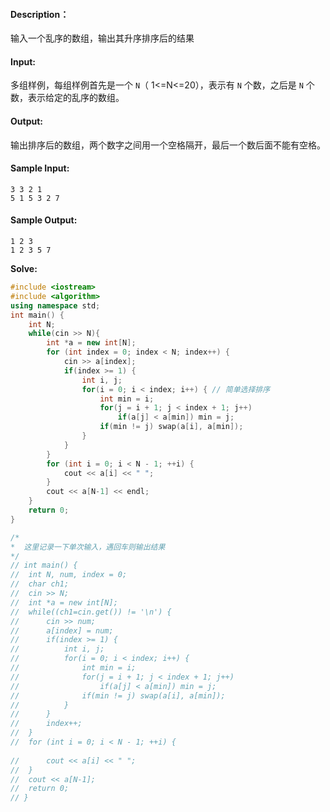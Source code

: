 #### Description：

输入一个乱序的数组，输出其升序排序后的结果

#### Input:

多组样例，每组样例首先是一个 `N`（ 1<=N<=20），表示有 `N` 个数，之后是 `N` 个数，表示给定的乱序的数组。

#### Output:

输出排序后的数组，两个数字之间用一个空格隔开，最后一个数后面不能有空格。

#### Sample Input:

```
3 3 2 1
5 1 5 3 2 7
```

#### Sample Output:

```
1 2 3
1 2 3 5 7
```

**Solve:**

```c++
#include <iostream>
#include <algorithm>
using namespace std;
int main() {
    int N;
    while(cin >> N){
        int *a = new int[N];
        for (int index = 0; index < N; index++) {
            cin >> a[index];
            if(index >= 1) {
                int i, j;
                for(i = 0; i < index; i++) { // 简单选择排序
                    int min = i;
                    for(j = i + 1; j < index + 1; j++)
                        if(a[j] < a[min]) min = j;
                    if(min != j) swap(a[i], a[min]);
                }
            }
        }
        for (int i = 0; i < N - 1; ++i) {
            cout << a[i] << " ";
        }
        cout << a[N-1] << endl;     
    }
    return 0;
}

/*
*  这里记录一下单次输入，遇回车则输出结果
*/
// int main() {
//  int N, num, index = 0;
//  char ch1;
//  cin >> N;
//  int *a = new int[N];
//  while((ch1=cin.get()) != '\n') {
//      cin >> num;
//      a[index] = num;
//      if(index >= 1) {
//          int i, j;
//          for(i = 0; i < index; i++) {
//              int min = i;
//              for(j = i + 1; j < index + 1; j++)
//                  if(a[j] < a[min]) min = j;
//              if(min != j) swap(a[i], a[min]);
//          }
//      }
//      index++;
//  }
//  for (int i = 0; i < N - 1; ++i) {
        
//      cout << a[i] << " ";
//  }
//  cout << a[N-1];     
//  return 0;
// }
```

